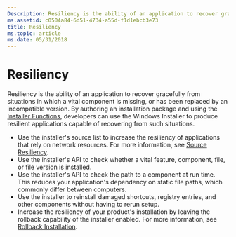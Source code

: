 ```yaml
---
Description: Resiliency is the ability of an application to recover gracefully from situations in which a vital component is missing, or has been replaced by an incompatible version.
ms.assetid: c0504a84-6d51-4734-a55d-f1d1ebcb3e73
title: Resiliency
ms.topic: article
ms.date: 05/31/2018
---
```


# Resiliency

Resiliency is the ability of an application to recover gracefully from situations in which a vital component is missing, or has been replaced by an incompatible version. By authoring an installation package and using the [Installer Functions](installer-functions.md), developers can use the Windows Installer to produce resilient applications capable of recovering from such situations.

-   Use the installer's source list to increase the resiliency of applications that rely on network resources. For more information, see [Source Resiliency](source-resiliency.md).
-   Use the installer's API to check whether a vital feature, component, file, or file version is installed.
-   Use the installer's API to check the path to a component at run time. This reduces your application's dependency on static file paths, which commonly differ between computers.
-   Use the installer to reinstall damaged shortcuts, registry entries, and other components without having to rerun setup.
-   Increase the resiliency of your product's installation by leaving the rollback capability of the installer enabled. For more information, see [Rollback Installation](rollback-installation.md).

 

 



